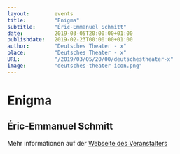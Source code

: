 ```yaml
---
layout:        events
title:         "Enigma"
subtitle:      "Éric-Emmanuel Schmitt"
date:          2019-03-05T20:00:00+01:00
publishdate:   2019-02-23T00:00:00+01:00
author:        "Deutsches Theater - x"
place:         "Deutsches Theater - x"
URL:           "/2019/03/05/20/00/deutschestheater-x"
image:         "deutsches-theater-icon.png"
---
```


Enigma
===========

Éric-Emmanuel Schmitt
-----------



Mehr informationen auf der [Webseite des Veranstalters](https://www.dt-goettingen.de/stueck/enigma/)
